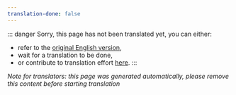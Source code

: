 ```yaml
---
translation-done: false
---
```

::: danger
Sorry, this page has not been translated yet, you can either:
- refer to the [original English version](<../../../zh/models/README.md>),
- wait for a translation to be done,
- or contribute to translation effort [here](https://github.com/bsmg/wiki).
:::

_Note for translators: this page was generated automatically, please remove this content before starting translation_
